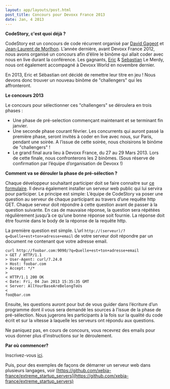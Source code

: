 ```yaml
---
layout: app/layouts/post.html
post_title: Concours pour Devoxx France 2013
date: Jan, 4 2013
---
```


**CodeStory, c'est quoi déjà ?**

CodeStory est un concours de code récurrent organisé par [David Gageot](http://code-story.net/about/david.html) et [Jean-Laurent de Morlhon](http://code-story.net/about/jean-laurent.html). L’année dernière, avant Devoxx France 2012, nous avons organisé un concours afin d’élire le binôme qui allait coder avec nous en live durant la conférence. Les gagnants, [Eric](http://code-story.net/about/eric.html) & [Sebastian](http://code-story.net/about/sebastian.html) Le Merdy, nous ont également accompagné à Devoxx World en novembre dernier.

En 2013, Eric et Sébastian ont décidé de remettre leur titre en jeu ! Nous devons donc trouver un nouveau binôme de "challengers" qui les affronteront. 

**Le concours 2013**

Le concours pour sélectionner ces "challengers" se déroulera en trois phases :

 * Une phase de pré-selection commençant maintenant et se terminant fin janvier.
 * Une seconde phase courant février. Les concurrents qui auront passé la première phase, seront invités à coder en live avec nous, sur Paris, pendant une soirée. A l’issue de cette soirée, nous choisirons le binôme de "challengers" !
 * Le grand final aura lieu à Devoxx France, du 27 au 29 Mars 2013. Lors de cette finale, nous confronterons les 2 binômes. (Sous réserve de confirmation par l’équipe d’organisation de Devoxx !)

**Comment va se dérouler la phase de pré-sélection ?**

Chaque développeur souhaitant participer doit se faire connaitre sur [ce formulaire](https://docs.google.com/spreadsheet/viewform?formkey=dDdHc3N2V2R1bHRMZHFmOGk3SWZKTmc6MQ#gid=0). Il devra également installer un serveur web public qui lui servira pour participer. Le principe est simple: L’équipe de CodeStory va poser une question au serveur de chaque participant au travers d’une requête http GET. Chaque serveur doit répondre à cette question avant de passer à la question suivante. En cas de mauvaise réponse, la question sera répétées régulièrement jusqu’à ce qu’une bonne réponse soit fournie. La réponse doit être fournie dans le body de la réponse de la requête http.

La première question est simple. L’url `http://(serveur)/?q=Quelle+est+ton+adresse+email` de votre serveur doit répondre par un document ne contenant que votre adresse email.

	curl http://foobar.com:9090/?q=Quelle+est+ton+adresse+email
	> GET / HTTP/1.1
	> User-Agent: curl/7.24.0
	> Host: foobar.com
	> Accept: */*
	> 
	< HTTP/1.1 200 OK
	< Date: Fri, 04 Jan 2013 15:35:35 GMT
	< Server: AllYourBaseAreBelongToUs
	< 
	foo@bar.com
	
Ensuite, les questions auront pour but de vous guider dans l’écriture d’un programme dont il vous sera demandé les sources à l’issue de la phase de pré-sélection. Nous jugerons les participants à la fois sur la qualité du code écrit et sur la vitesse à laquelle les serveurs ont répondu aux questions.

Ne paniquez pas, en cours de concours, vous recevrez des emails pour vous donner plus d’instructions sur le déroulement.

**Par où commencer?**

Inscrivez-vous [ici](https://docs.google.com/spreadsheet/viewform?formkey=dDdHc3N2V2R1bHRMZHFmOGk3SWZKTmc6MQ#gid=0).

Puis, pour des exemples de façons de démarrer un serveur web dans plusieurs langages, voir [https://github.com/xebia-france/extreme_startup_servers](https://github.com/xebia-france/extreme_startup_servers)
